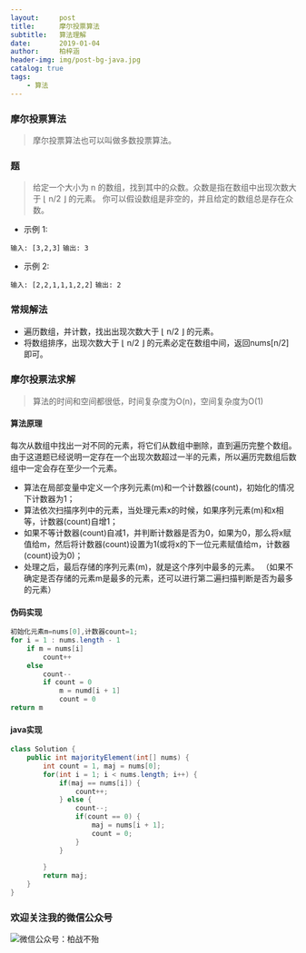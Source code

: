```yaml
---
layout:     post
title:      摩尔投票算法
subtitle:   算法理解
date:       2019-01-04
author:     柏梓涵
header-img: img/post-bg-java.jpg
catalog: true
tags:
    - 算法
---
```


### 摩尔投票算法

> 摩尔投票算法也可以叫做多数投票算法。

### 题

> 给定一个大小为 n 的数组，找到其中的众数。众数是指在数组中出现次数大于 ⌊ n/2 ⌋ 的元素。
> 你可以假设数组是非空的，并且给定的数组总是存在众数。

- 示例 1:

`输入: [3,2,3]`
`输出: 3`

- 示例 2:

`输入: [2,2,1,1,1,2,2]`
`输出: 2`

### 常规解法

- 遍历数组，并计数，找出出现次数大于 ⌊ n/2 ⌋ 的元素。
- 将数组排序，出现次数大于 ⌊ n/2 ⌋ 的元素必定在数组中间，返回nums[n/2]即可。

### 摩尔投票法求解

> 算法的时间和空间都很低，时间复杂度为O(n)，空间复杂度为O(1)

#### 算法原理

每次从数组中找出一对不同的元素，将它们从数组中删除，直到遍历完整个数组。由于这道题已经说明一定存在一个出现次数超过一半的元素，所以遍历完数组后数组中一定会存在至少一个元素。

- 算法在局部变量中定义一个序列元素(m)和一个计数器(count)，初始化的情况下计数器为1；
- 算法依次扫描序列中的元素，当处理元素x的时候，如果序列元素(m)和x相等，计数器(count)自增1；
- 如果不等计数器(count)自减1，并判断计数器是否为0，如果为0，那么将x赋值给m，然后将计数器(count)设置为1(或将x的下一位元素赋值给m，计数器(count)设为0)；
- 处理之后，最后存储的序列元素(m)，就是这个序列中最多的元素。 
（如果不确定是否存储的元素m是最多的元素，还可以进行第二遍扫描判断是否为最多的元素）

#### 伪码实现

```java
初始化元素m=nums[0],计数器count=1;
for i = 1 : nums.length - 1
    if m = nums[i]
        count++
    else 
        count--
        if count = 0
            m = numd[i + 1]
            count = 0
return m
```

#### java实现

```java
class Solution {
    public int majorityElement(int[] nums) {
        int count = 1, maj = nums[0];
        for(int i = 1; i < nums.length; i++) {
            if(maj == nums[i]) { 
                count++;
            } else {
                count--;
                if(count == 0) {
                    maj = nums[i + 1];
                    count = 0;
                }
            }
            
        }
        return maj;
    }
}
```

### 欢迎关注我的微信公众号

![微信公众号：柏战不殆](http://upload-images.jianshu.io/upload_images/3990834-c91d28f8be4121e4.png?imageMogr2/auto-orient/strip%7CimageView2/2/w/1240)